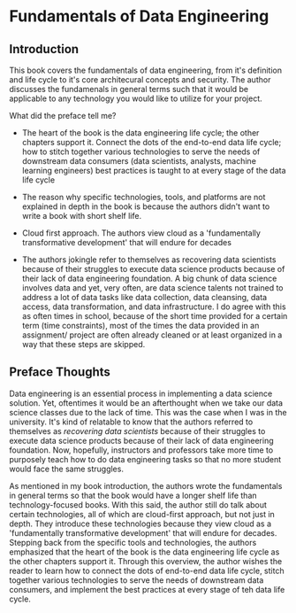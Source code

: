 # Fundamentals of Data Engineering

## Introduction

This book covers the fundamentals of data engineering, from it's definition and life cycle to it's core architecural concepts and security. The author discusses the fundamenals in general terms such that it would be applicable to any technology you would like to utilize for your project.

What did the preface tell me?

- The heart of the book is the data engineering life cycle; the other chapters support it. Connect the dots of the end-to-end data life cycle; how to stitch together various technologies to serve the needs of downstream data consumers (data scientists, analysts, machine learning engineers) best practices is taught to at every stage of the data life cycle
- The reason why specific technologies, tools, and platforms are not explained in depth in the book is because the authors didn't want to write a book with short shelf life.
- Cloud first approach. The authors view cloud as a 'fundamentally transformative development' that will endure for decades

- The authors jokingle refer to themselves as recovering data scientists because of their struggles to execute data science products because of their lack of data engineering foundation. A big chunk of data science involves data and yet, very often, are data science talents not trained to address a lot of data tasks like data collection, data cleansing, data access, data transformation, and data infrastructure. I do agree with this as often times in school, because of the short time provided for a certain term (time constraints), most of the times the data provided in an assignment/ project are often already cleaned or at least organized in a way that these steps are skipped.

## Preface Thoughts

Data engineering is an essential process in implementing a data science solution. Yet, oftentimes it would be an afterthought when we take our data science classes due to the lack of time. This was the case when I was in the university. It's kind of relatable to know that the authors referred to themselves as *recovering data scientists* because of their struggles to execute data science products because of their lack of data engineering foundation. Now, hopefully, instructors and professors take more time to purposely teach how to do data engineering tasks so that no more student would face the same struggles.

As mentioned in my book introduction, the authors wrote the fundamentals in general terms so that the book would have a longer shelf life than technology-focused books. With this said, the author still do talk about certain technologies, all of which are cloud-first approach, but not just in depth. They introduce these technologies because they view cloud as a 'fundamentally transformative development' that will endure for decades. Stepping back from the specific tools and technologies, the authors emphasized that the heart of the book is the data engineering life cycle as the other chapters support it. Through this overview, the author wishes the reader to learn how to connect the dots of end-to-end data life cycle, stitch together various technologies to serve the needs of downstream data consumers, and implement the best practices at every stage of teh data life cycle.
